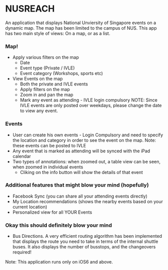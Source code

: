NUSREACH
====

An application that displays National Unviersity of Singapore events on a dynamic map. The map has been limited to the campus of NUS. This app has two main style of views: On a map, or as a list.

### Map!
- Apply various filters on the map
    - Date
    - Event type (Private / IVLE)
    - Event category (Workshops, sports etc)
- View Events on the map
  - Both the private and IVLE events
  - Apply filters on the map
  - Zoom in and pan the map
  - Mark any event as attending - IVLE login compulsory
NOTE: Since IVLE events are only posted over weekdays, please change the date to view any event. 

### Events
- User can create his own events - Login Compulsory and need to specify the location and category in order to see the event on the map. Note: these events can be posted to IVLE
- Any event that is marked as attending will be synced with the iPad calendar
- Two types of annotations: when zoomed out, a table view can be seen, when zoomed in individual events
  - Cliking on the info button will show the details of that event 

### Additional features that might blow your mind (hopefully)
- Facebook Sync (you can share all your attending events directly)
- My Location recommendations (shows the nearby events based on your current location)
- Personalized view for all YOUR Events

### Okay this should definitely blow your mind
- Bus Directions. A very efficient routing algorithm has been implemented that displays the route you need to take in terms of the internal shuttle buses. It also displays the number of busstops, and the changeovers required!



Note: This application runs only on iOS6 and above.

